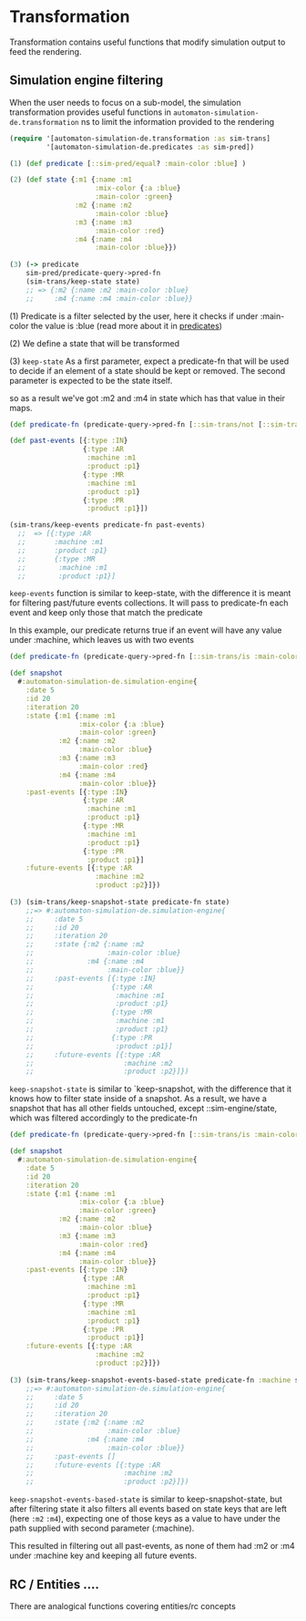 # Transformation

Transformation contains useful functions that modify simulation output to feed the rendering.


## Simulation engine filtering
When the user needs to focus on a sub-model, the simulation transformation provides useful functions in `automaton-simulation-de.transformation` ns to limit the information provided to the rendering

```clojure
(require '[automaton-simulation-de.transformation :as sim-trans]
         '[automaton-simulation-de.predicates :as sim-pred])

(1) (def predicate [::sim-pred/equal? :main-color :blue] )

(2) (def state {:m1 {:name :m1
                     :mix-color {:a :blue}
                     :main-color :green}
                :m2 {:name :m2
                     :main-color :blue}
                :m3 {:name :m3
                     :main-color :red}
                :m4 {:name :m4
                     :main-color :blue}})
                     
(3) (-> predicate 
    sim-pred/predicate-query->pred-fn 
    (sim-trans/keep-state state)
    ;; => {:m2 {:name :m2 :main-color :blue}
    ;;     :m4 {:name :m4 :main-color :blue}}
```

(1) Predicate is a filter selected by the user, here it checks if under :main-color the value is :blue (read more about it in [predicates](predicates.md))

(2) We define a state that will be transformed 

(3) `keep-state`  As a first parameter, expect a predicate-fn that will be used to decide if an element of a state should be kept or removed. The second parameter is expected to be the state itself.
   
so as a result we've got :m2 and :m4 in state which has that value in their maps.


```clojure 
(def predicate-fn (predicate-query->pred-fn [::sim-trans/not [::sim-trans/is-empty :machine]]))

(def past-events [{:type :IN}
                  {:type :AR
                   :machine :m1
                   :product :p1}
                  {:type :MR
                   :machine :m1
                   :product :p1}
                  {:type :PR
                   :product :p1}])

(sim-trans/keep-events predicate-fn past-events)
  ;;  => [{:type :AR
  ;;       :machine :m1
  ;;       :product :p1}
  ;;       {:type :MR
  ;;        :machine :m1
  ;;        :product :p1}]
```

`keep-events` function is similar to keep-state, with the difference it is meant for filtering past/future events collections. It will pass to predicate-fn each event and keep only those that match the predicate

In this example, our predicate returns true if an event will have any value under :machine, which leaves us with two events


```clojure 
(def predicate-fn (predicate-query->pred-fn [::sim-trans/is :main-color :blue]))

(def snapshot
  #:automaton-simulation-de.simulation-engine{
    :date 5
    :id 20
    :iteration 20
    :state {:m1 {:name :m1
                 :mix-color {:a :blue}
                 :main-color :green}
            :m2 {:name :m2
                 :main-color :blue}
            :m3 {:name :m3
                 :main-color :red}
            :m4 {:name :m4
                 :main-color :blue}}
    :past-events [{:type :IN}
                  {:type :AR
                   :machine :m1
                   :product :p1}
                  {:type :MR
                   :machine :m1
                   :product :p1}
                  {:type :PR
                   :product :p1}]
    :future-events [{:type :AR
                     :machine :m2
                     :product :p2}]})
                     
(3) (sim-trans/keep-snapshot-state predicate-fn state)
    ;;=> #:automaton-simulation-de.simulation-engine{
    ;;     :date 5
    ;;     :id 20
    ;;     :iteration 20
    ;;     :state {:m2 {:name :m2
    ;;                  :main-color :blue}
    ;;             :m4 {:name :m4
    ;;                  :main-color :blue}}
    ;;     :past-events [{:type :IN}
    ;;                   {:type :AR
    ;;                    :machine :m1
    ;;                    :product :p1}
    ;;                   {:type :MR
    ;;                    :machine :m1
    ;;                    :product :p1}
    ;;                   {:type :PR
    ;;                    :product :p1}]
    ;;     :future-events [{:type :AR
    ;;                      :machine :m2
    ;;                      :product :p2}]})
```

`keep-snapshot-state` is similar to `keep-snapshot, with the difference that it knows how to filter state inside of a snapshot. As a result, we have a snapshot that has all other fields untouched, except ::sim-engine/state, which was filtered accordingly to the predicate-fn


```clojure 
(def predicate-fn (predicate-query->pred-fn [::sim-trans/is :main-color :blue]))

(def snapshot
  #:automaton-simulation-de.simulation-engine{
    :date 5
    :id 20
    :iteration 20
    :state {:m1 {:name :m1
                 :mix-color {:a :blue}
                 :main-color :green}
            :m2 {:name :m2
                 :main-color :blue}
            :m3 {:name :m3
                 :main-color :red}
            :m4 {:name :m4
                 :main-color :blue}}
    :past-events [{:type :IN}
                  {:type :AR
                   :machine :m1
                   :product :p1}
                  {:type :MR
                   :machine :m1
                   :product :p1}
                  {:type :PR
                   :product :p1}]
    :future-events [{:type :AR
                     :machine :m2
                     :product :p2}]})
                     
(3) (sim-trans/keep-snapshot-events-based-state predicate-fn :machine state)
    ;;=> #:automaton-simulation-de.simulation-engine{
    ;;     :date 5
    ;;     :id 20
    ;;     :iteration 20
    ;;     :state {:m2 {:name :m2
    ;;                  :main-color :blue}
    ;;             :m4 {:name :m4
    ;;                  :main-color :blue}}
    ;;     :past-events []
    ;;     :future-events [{:type :AR
    ;;                      :machine :m2
    ;;                      :product :p2}]})
```

`keep-snapshot-events-based-state` is similar to keep-snapshot-state, but after filtering state it also filters all events based on state keys that are left (here `:m2` `:m4`), expecting one of those keys as a value to have under the path supplied with second parameter (:machine). 

This resulted in filtering out all past-events, as none of them had :m2 or :m4 under :machine key and keeping all future events.

## RC / Entities .... 
There are analogical functions covering entities/rc concepts
